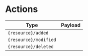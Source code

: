 # Actions



| Type                  | Payload |
| --------------------- | ------- |
| `{resource}/added`    |         |
| `{resource}/modified` |         |
| `{resource}/deleted`  |         |

